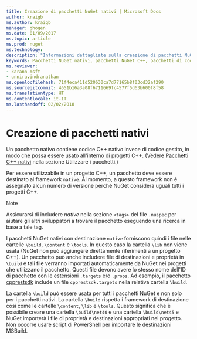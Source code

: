 ```yaml
---
title: Creazione di pacchetti NuGet nativi | Microsoft Docs
author: kraigb
ms.author: kraigb
manager: ghogen
ms.date: 01/09/2017
ms.topic: article
ms.prod: nuget
ms.technology: 
description: "Informazioni dettagliate sulla creazione di pacchetti NuGet nativi che contengono codice C++ anziché codice gestito, da usare in progetti C++."
keywords: Pacchetti NuGet nativi, pacchetti NuGet C++, pacchetti di codice nativo, progetti C++ di destinazione
ms.reviewer:
- karann-msft
- unniravindranathan
ms.openlocfilehash: 71f4eca411d520630ca7d77165b8f03cd32af290
ms.sourcegitcommit: 4651b16a3a08f6711669fc4577f5d63b600f8f58
ms.translationtype: HT
ms.contentlocale: it-IT
ms.lasthandoff: 02/02/2018
---
```

# <a name="creating-native-packages"></a>Creazione di pacchetti nativi

Un pacchetto nativo contiene codice C++ nativo invece di codice gestito, in modo che possa essere usato all'interno di progetti C++. (Vedere [Pacchetti C++ nativi](../consume-packages/finding-and-choosing-packages.md#native-cpp-packages) nella sezione Utilizzare i pacchetti.)

Per essere utilizzabile in un progetto C++, un pacchetto deve essere destinato al framework `native`. Al momento, a questo framework non è assegnato alcun numero di versione perché NuGet considera uguali tutti i progetti C++.

> [!Note]
> Assicurarsi di includere *native* nella sezione `<tags>` del file `.nuspec` per aiutare gli altri sviluppatori a trovare il pacchetto eseguendo una ricerca in base a tale tag.

I pacchetti NuGet nativi con destinazione `native` forniscono quindi i file nelle cartelle `\build`, `\content` e `\tools`. In questo caso la cartella `\lib` non viene usata (NuGet non può aggiungere direttamente riferimenti a un progetto C++). Un pacchetto può anche includere file di destinazioni e proprietà in `\build` e tali file verranno importati automaticamente da NuGet nei progetti che utilizzano il pacchetto. Questi file devono avere lo stesso nome dell'ID di pacchetto con le estensioni `.targets` e/o `.props`. Ad esempio, il pacchetto [cpprestsdk](https://nuget.org/packages/cpprestsdk/) include un file `cpprestsdk.targets` nella relativa cartella `\build`.

La cartella `\build` può essere usata per tutti i pacchetti NuGet e non solo per i pacchetti nativi. La cartella `\build` rispetta i framework di destinazione così come le cartelle `\content`, `\lib` e `\tools`. Questo significa che è possibile creare una cartella `\build\net40` e una cartella `\build\net45` e NuGet importerà i file di proprietà e destinazioni appropriati nel progetto. Non occorre usare script di PowerShell per importare le destinazioni MSBuild.
